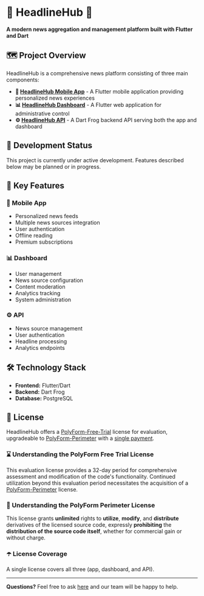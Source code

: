 # 📰 HeadlineHub 📰

**A modern news aggregation and management platform built with Flutter and Dart**

## 🗺️ Project Overview

HeadlineHub is a comprehensive news platform consisting of three main components:

* **📱 [HeadlineHub Mobile App](./apps/headlinehub_app)** - A Flutter mobile application providing personalized news experiences
* **📊 [HeadlineHub Dashboard](./apps/headlinehub_dashboard)** - A Flutter web application for administrative control
* **⚙️ [HeadlineHub API](./apps/headlinehub_api)** - A Dart Frog backend API serving both the app and dashboard

## 🚧 Development Status

This project is currently under active development. Features described below may be planned or in progress.

## 🔑 Key Features

### 📱 Mobile App
* Personalized news feeds
* Multiple news sources integration
* User authentication
* Offline reading
* Premium subscriptions

### 📊 Dashboard
* User management
* News source configuration
* Content moderation
* Analytics tracking
* System administration

### ⚙️ API
* News source management
* User authentication
* Headline processing
* Analytics endpoints

## 🛠️ Technology Stack

* **Frontend:** Flutter/Dart
* **Backend:** Dart Frog
* **Database:** PostgreSQL

## 📝 License

HeadlineHub offers a [PolyForm-Free-Trial](https://polyformproject.org/licenses/free-trial/1.0.0/) license for evaluation, upgradeable to [PolyForm-Perimeter](https://polyformproject.org/licenses/perimeter/1.0.1/) with a [single payment]().

### ⌛ Understanding the PolyForm Free Trial License
This evaluation license provides a 32-day period for comprehensive assessment and modification of the code's functionality. Continued utilization beyond this evaluation period necessitates the acquisition of a [PolyForm-Perimeter](https://polyformproject.org/licenses/perimeter/1.0.1/) license.

### 💎 Understanding the PolyForm Perimeter License
This license grants **unlimited** rights to **utilize**, **modify**, and **distribute** derivatives of the licensed source code, expressly **prohibiting** the **distribution of the source code itself**, whether for commercial gain or without charge.

### ☂️ License Coverage
A single license covers all three (app, dashboard, and API).

---
**Questions?** 
Feel free to ask [here](https://github.com/fulleni/headlinehub/issues) and our team will be happy to help.


